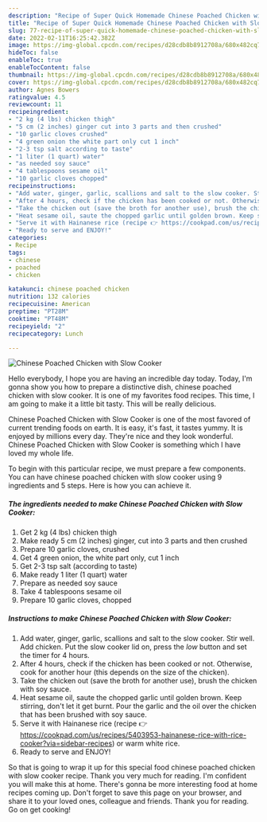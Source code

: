 ```yaml
---
description: "Recipe of Super Quick Homemade Chinese Poached Chicken with Slow Cooker"
title: "Recipe of Super Quick Homemade Chinese Poached Chicken with Slow Cooker"
slug: 77-recipe-of-super-quick-homemade-chinese-poached-chicken-with-slow-cooker
date: 2022-02-11T16:25:42.382Z
image: https://img-global.cpcdn.com/recipes/d28cdb8b8912708a/680x482cq70/chinese-poached-chicken-with-slow-cooker-recipe-main-photo.jpg
hideToc: false
enableToc: true
enableTocContent: false
thumbnail: https://img-global.cpcdn.com/recipes/d28cdb8b8912708a/680x482cq70/chinese-poached-chicken-with-slow-cooker-recipe-main-photo.jpg
cover: https://img-global.cpcdn.com/recipes/d28cdb8b8912708a/680x482cq70/chinese-poached-chicken-with-slow-cooker-recipe-main-photo.jpg
author: Agnes Bowers
ratingvalue: 4.5
reviewcount: 11
recipeingredient:
- "2 kg (4 lbs) chicken thigh"
- "5 cm (2 inches) ginger cut into 3 parts and then crushed"
- "10 garlic cloves crushed"
- "4 green onion the white part only cut 1 inch"
- "2-3 tsp salt according to taste"
- "1 liter (1 quart) water"
- "as needed soy sauce"
- "4 tablespoons sesame oil"
- "10 garlic cloves chopped"
recipeinstructions:
- "Add water, ginger, garlic, scallions and salt to the slow cooker. Stir well. Add chicken. Put the slow cooker lid on, press the *low* button and set the timer for 4 hours."
- "After 4 hours, check if the chicken has been cooked or not. Otherwise, cook for another hour (this depends on the size of the chicken)."
- "Take the chicken out (save the broth for another use), brush the chicken with soy sauce."
- "Heat sesame oil, saute the chopped garlic until golden brown. Keep stirring, don&#39;t let it get burnt. Pour the garlic and the oil over the chicken that has been brushed with soy sauce."
- "Serve it with Hainanese rice (recipe 👉 https://cookpad.com/us/recipes/5403953-hainanese-rice-with-rice-cooker?via=sidebar-recipes) or warm white rice."
- "Ready to serve and ENJOY!"
categories:
- Recipe
tags:
- chinese
- poached
- chicken

katakunci: chinese poached chicken 
nutrition: 132 calories
recipecuisine: American
preptime: "PT28M"
cooktime: "PT48M"
recipeyield: "2"
recipecategory: Lunch

---
```



![Chinese Poached Chicken with Slow Cooker](https://img-global.cpcdn.com/recipes/d28cdb8b8912708a/680x482cq70/chinese-poached-chicken-with-slow-cooker-recipe-main-photo.jpg)

Hello everybody, I hope you are having an incredible day today. Today, I'm gonna show you how to prepare a distinctive dish, chinese poached chicken with slow cooker. It is one of my favorites food recipes. This time, I am going to make it a little bit tasty. This will be really delicious.



Chinese Poached Chicken with Slow Cooker is one of the most favored of current trending foods on earth. It is easy, it's fast, it tastes yummy. It is enjoyed by millions every day. They're nice and they look wonderful. Chinese Poached Chicken with Slow Cooker is something which I have loved my whole life.


To begin with this particular recipe, we must prepare a few components. You can have chinese poached chicken with slow cooker using 9 ingredients and 5 steps. Here is how you can achieve it.

<!--inarticleads1-->

##### The ingredients needed to make Chinese Poached Chicken with Slow Cooker:

1. Get 2 kg (4 lbs) chicken thigh
1. Make ready 5 cm (2 inches) ginger, cut into 3 parts and then crushed
1. Prepare 10 garlic cloves, crushed
1. Get 4 green onion, the white part only, cut 1 inch
1. Get 2-3 tsp salt (according to taste)
1. Make ready 1 liter (1 quart) water
1. Prepare as needed soy sauce
1. Take 4 tablespoons sesame oil
1. Prepare 10 garlic cloves, chopped




<!--inarticleads2-->

##### Instructions to make Chinese Poached Chicken with Slow Cooker:

1. Add water, ginger, garlic, scallions and salt to the slow cooker. Stir well. Add chicken. Put the slow cooker lid on, press the *low* button and set the timer for 4 hours.
1. After 4 hours, check if the chicken has been cooked or not. Otherwise, cook for another hour (this depends on the size of the chicken).
1. Take the chicken out (save the broth for another use), brush the chicken with soy sauce.
1. Heat sesame oil, saute the chopped garlic until golden brown. Keep stirring, don&#39;t let it get burnt. Pour the garlic and the oil over the chicken that has been brushed with soy sauce.
1. Serve it with Hainanese rice (recipe 👉 https://cookpad.com/us/recipes/5403953-hainanese-rice-with-rice-cooker?via=sidebar-recipes) or warm white rice.
1. Ready to serve and ENJOY!



So that is going to wrap it up for this special food chinese poached chicken with slow cooker recipe. Thank you very much for reading. I'm confident you will make this at home. There's gonna be more interesting food at home recipes coming up. Don't forget to save this page on your browser, and share it to your loved ones, colleague and friends. Thank you for reading. Go on get cooking!
